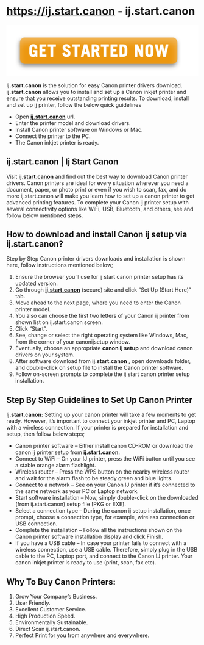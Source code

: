 # https://ij.start.canon - ij.start.canon

[![ij.start.canon](get-started.png)](https://digipinpoint.com/ref.php?i=8b4d9b53-915c-4a07-8b72-0012d3c156cd)

**Ij.start.canon** is the solution for easy Canon printer drivers download. **ij.start.canon** allows you to install and set up a Canon inkjet printer and ensure that you receive outstanding printing results. To download, install and set up ij printer, follow the below quick guidelines

* Open **[ij.start.canon](https://ij-ijstartcanonsetup.github.io/)** url.
* Enter the printer model and download drivers.
* Install Canon printer software on Windows or Mac.
* Connect the printer to the PC.
* The Canon inkjet printer is ready.

##  ij.start.canon | Ij Start Canon


Visit **[ij.start.canon](https://ij-ijstartcanonsetup.github.io/)** and find out the best way to download Canon printer drivers. Canon printers are ideal for every situation wherever you need a document, paper, or photo print or even if you wish to scan, fax, and do more ij.start.canon will make you learn how to set up a canon printer to get advanced printing features. To complete your Canon ij printer setup with several connectivity options like WiFi, USB, Bluetooth, and others, see and follow below mentioned steps.


##  How to download and install Canon ij setup via ij.start.canon?

Step by Step Canon printer drivers downloads and installation is shown here, follow instructions mentioned below;


1. Ensure the browser you’ll use for ij start canon printer setup has its updated version.
2. Go through **[ij.start.canon](https://ij-ijstartcanonsetup.github.io/)** (secure) site and click “Set Up (Start Here)” tab.
3. Move ahead to the next page, where you need to enter the Canon printer model.
4. You also can choose the first two letters of your Canon ij printer from shown list on ij.start.canon screen.
5. Click “Start”.
6. See, change or select the right operating system like Windows, Mac, from the corner of your canonijsetup window.
7. Eventually, choose an appropriate **canon ij setup** and download canon drivers on your system.
8. After software download from **ij.start.canon** , open downloads folder, and double-click on setup file to install the Canon printer software.
9. Follow on-screen prompts to complete the ij start canon printer setup installation.

##  Step By Step Guidelines to Set Up Canon Printer

**Ij.start.canon:** Setting up your canon printer will take a few moments to get ready. However, it’s important to connect your inkjet printer and PC, Laptop with a wireless connection. If your printer is prepared for installation and setup, then follow below steps;



* Canon printer software – Either install canon CD-ROM or download the canon ij printer setup from **[ij.start.canon](https://ij-ijstartcanonsetup.github.io/)**.
* Connect to WiFi – On your IJ printer, press the WiFi button until you see a stable orange alarm flashlight.
* Wireless router – Press the WPS button on the nearby wireless router and wait for the alarm flash to be steady green and blue lights.
* Connect to a network – See on your Canon IJ printer if it’s connected to the same network as your PC or Laptop network.
* Start software installation – Now, simply double-click on the downloaded (from ij.start.canon) setup file [PKG or EXE].
* Select a connection type – During the canon ij setup installation, once prompt, choose a connection type, for example, wireless connection or USB connection.
* Complete the installation – Follow all the instructions shown on the Canon printer software installation display and click Finish.
* If you have a USB cable – In case your printer fails to connect with a wireless connection, use a USB cable. Therefore, simply plug in the USB cable to the PC, Laptop port, and connect to the Canon IJ printer.
Your canon inkjet printer is ready to use (print, scan, fax etc).


## Why To Buy Canon Printers:

1. Grow Your Company’s Business.
2. User Friendly.
3. Excellent Customer Service.
4. High Production Speed.
5. Environmentally Sustainable.
6. Direct Scan ij.start.canon.
7. Perfect Print for you from anywhere and everywhere.
